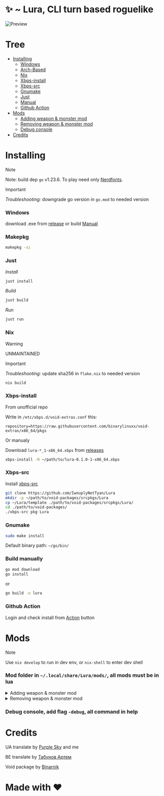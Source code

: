 # ✨ ~ **Lura**, CLI turn based roguelike

![Preview](https://github.com/IwnuplyNotTyan/Lura/blob/main/assets/preview.png?raw=true)

# Tree
- [Installing](https://github.com/IwnuplyNotTyan/Lura?tab=readme-ov-file#installing)
  - [Windows](https://github.com/iwnuplynottyan/lura?tab=readme-ov-file#windows)
  - [Arch-Based](https://github.com/IwnuplyNotTyan/Lura?tab=readme-ov-file#makepkg)
  - [Nix](https://github.com/iwnuplynottyan/lura?tab=readme-ov-file#nix)
  - [Xbps-install](https://github.com/IwnuplyNotTyan/Lura?tab=readme-ov-file#xbps-install)
  - [Xbps-src](https://github.com/IwnuplyNotTyan/Lura?tab=readme-ov-file#xbps-src)
  - [Gnumake](https://github.com/IwnuplyNotTyan/Lura?tab=readme-ov-file#gnumake)
  - [Just](https://github.com/IwnuplyNotTyan/Lura?tab=readme-ov-file#just)
  - [Manual](https://github.com/IwnuplyNotTyan/Lura?tab=readme-ov-file#gnumake)
  - [Github Action](https://github.com/IwnuplyNotTyan/Lura?tab=readme-ov-file#github-action)
- [Mods](https://github.com/IwnuplyNotTyan/Lura?tab=readme-ov-file#mods)
  - [Adding weapon & monster mod](https://github.com/IwnuplyNotTyan/Lura?tab=readme-ov-file#adding-weapon--monster-mod)
  - [Removing weapon & monster mod](https://github.com/IwnuplyNotTyan/Lura?tab=readme-ov-file#removing-weapon--monster-mod)
  - [Debug console](https://github.com/IwnuplyNotTyan/Lura?tab=readme-ov-file#removing-weapon--monster-mod)
- [Credits](https://github.com/IwnuplyNotTyan/Lura?tab=readme-ov-file#mods)

# Installing
> [!NOTE]
> Note: build dep `go` v1.23.6. To play need only [Nerdfonts](https://www.nerdfonts.com/).

> [!IMPORTANT]
> *Troubleshooting:* downgrade go version in `go.mod` to needed version

### Windows
download .exe from [release](https://github.com/IwnuplyNotTyan/Lura/releases) or build [Manual](https://github.com/IwnuplyNotTyan/Lura?tab=readme-ov-file#gnumake)

### Makepkg
```sh
makepkg -si
```

### Just
*Install*
```sh
just install
```
*Build*
```sh
just build
```
*Run*
```sh
just run
```

### Nix

> [!WARNING]
> UNMAINTAINED

> [!IMPORTANT]
> *Troubleshooting:* update sha256 in `flake.nix` to needed version

```sh
nix build
```

### Xbps-install
From unofficial repo

Write in `/etc/xbps.d/void-extras.conf` this:
```
repository=https://raw.githubusercontent.com/binarylinuxx/void-extras/x86_64/pkgs
```

Or manualy

Download `lura-*_1-x86_64.xbps` from [releases](https://github.com/IwnuplyNotTyan/Lura/releases/tag/v1.0.0)
```sh
xbps-install -R ~/path/to/lura-0.1.0-1-x86_64.xbps
```

### Xbps-src
Install [xbps-src](https://github.com/void-linux/void-packages)
```sh
git clone https://github.com/IwnuplyNotTyan/Lura
mkdir -p ~/path/to/void-packages/srcpkgs/Lura
cp ~/Lura/template ./path/to/void-packages/srcpkgs/Lura/
cd ./path/to/void-packages/
./xbps-src pkg Lura
```

### Gnumake

```sh
sudo make install
```
Default binary path: `~/go/bin/`

### Build manually
```sh
go mod download
go install
```
or
```sh
go build -o lura
```

### Github Action
Login and check install from [Action](https://github.com/IwnuplyNotTyan/Lura/actions/runners) button

# Mods
> [!NOTE]
> Use `nix develop` to run in dev env, or `nix-shell` to enter dev shell

### Mod folder in `~/.local/share/Lura/mods/`, all mods must be in lua

<details>
  <summary>Adding weapon & monster mod</summary>

```lua
local monsterName = {
    en = "test monster",
    ua = "тестовий противник"
}

local weaponName = {
    en = "test weapon",
    ua = "тестова зброя"
}

local lang = lang or "en"

local monsterIdx = Monster.new(monsterName[lang], 200, 30)
Monster.setHP(monsterIdx, 250)

local weaponIdx = Weapon.new(weaponName[lang], 15, 20)
Weapon.setDamage(weaponIdx, 18)
```

</details>


<details>
  <summary>Removing weapon & monster mod</summary>

```lua
local monsterName = {
    en = "Dragon",
    ua = "Дракон"
}

local weaponName = {
    en = "Axe",
    ua = "Сокира"
}

local lang = lang or "en"

local weaponToRemove = weaponName[lang]
local weaponResult = Weapon.removeByName(weaponToRemove)

local monsterToRemove = monsterName[lang]
local monsterResult = Monster.removeByName(monsterToRemove)
```

</details>

### Debug console, add flag `-debug`, all command in help

# Credits
UA translate by [Purple Sky](https://github.com/Osian-linux) and me

BE translate by [Табунов Артем](https://t.me/perakladadkata)

Void package by [Binarnik](https://github.com/binarylinuxx/)

# Made with ❤️
